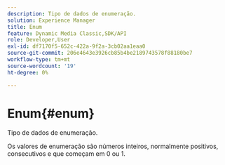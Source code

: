 ```yaml
---
description: Tipo de dados de enumeração.
solution: Experience Manager
title: Enum
feature: Dynamic Media Classic,SDK/API
role: Developer,User
exl-id: df7170f5-652c-422a-9f2a-3cb02aa1eaa0
source-git-commit: 206e4643e3926cb85b4be2189743578f88180be7
workflow-type: tm+mt
source-wordcount: '19'
ht-degree: 0%

---
```


# Enum{#enum}

Tipo de dados de enumeração.

Os valores de enumeração são números inteiros, normalmente positivos, consecutivos e que começam em 0 ou 1.
